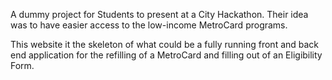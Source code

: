 A dummy project for Students to present at a City Hackathon. Their idea was to have easier access to the low-income MetroCard programs.

This website it the skeleton of what could be a fully running front and back end application for the refilling of a MetroCard and filling out of an Eligibility Form.

